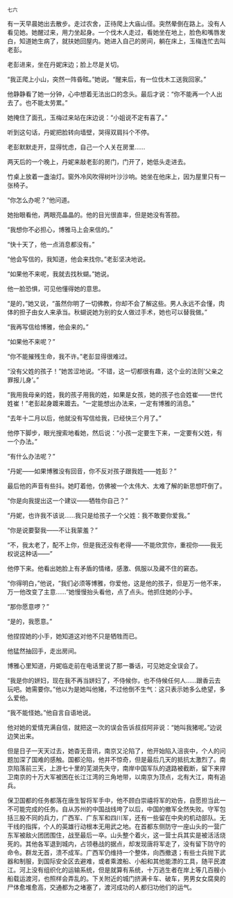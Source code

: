     七六 

   有一天早晨她出去散步。走过农舍，正待爬上大庙山径。突然晕倒在路上。没有人看见她。她醒过来，用力坐起身。一个伐木人走过，看她坐在地上，脸色和嘴唇发白，知道她生病了，就扶她回屋内。她进入自己的房间，躺在床上，玉梅连忙去叫老彭。

   老彭进来，坐在丹妮床边；脸上尽是关切。

   “我正爬上小山，突然一阵昏眩。”她说。“醒来后，有一位伐木工送我回家。”

   他静静看了她一分钟，心中想着无法出口的念头。最后才说：“你不能再一个人出去了。也不能太劳累。”

   她掩住了面孔，玉梅过来站在床边说：“小姐说不定有喜了。”

   听到这句话，丹妮把脸转向墙壁，哭得双肩抖个不停。

   老彭默默走开，显得忧虑，自己一个人关在房里……

   两天后的一个晚上，丹妮来敲老彭的房门，门开了，她低头走进去。

   竹桌上放着一盏油灯。窗外冷风吹得树叶沙沙响。她坐在他床上，因为屋里只有一张椅子。

   “你怎么办呢？”他问道。

   她抬眼看他，两眼亮晶晶的。他的目光很直率，但是她没有答腔。

   “我想你不必担心，博雅马上会来信的。”

   “快十天了，他一点消息都没有。”

   “他会写信的，我知道，他会来找你。”老彭坚决地说。

   “如果他不来呢，我就去找秋蝴。”她说。

   他一脸恐惧，可见他懂得她的意思。

   “是的，”她又说，“虽然你明了一切佛教，你却不会了解这些。男人永远不会懂，肉体的担子由女人来承当。秋蝴说她为别的女人做过手术，她也可以替我做。”

   “我再写信给博雅，他会来的。”

   “如果他不来呢？”

   “你不能摧残生命，我不许。”老彭显得很难过。

   “没有父姓的孩子！”她苦涩地说。“不错，这一切都很有趣，这个业的法则‘父亲之罪报儿身’。”

   “我用我母亲的姓，我的孩子用我的姓，如果是女孩，她的孩子也会姓崔——世代姓崔！”老彭起身踱来踱去。“一定能想出办法来，一定有博雅的消息。”

   “去年十二月以后，他就没有写信给我，已经快三个月了。”

   他停下脚步，眼光搜索地看她，然后说：“小孩一定要生下来，一定要有父姓，有一个办法。”

   “有什么办法呢？”

   “丹妮——如果博雅没有回音，你不反对孩子跟我姓——姓彭？”

   最后他的声音有些抖。她盯着他，仿佛被一个太伟大、太难了解的新思想吓倒了。

   “你是向我提出这一个建议——牺牲你自己？”

   “丹妮，也许我不该说……我只是给孩子一个父姓：我不敢要你爱我。”

   “你是说要娶我——不让我蒙羞？”

   “不，我太老了，配不上你，但是我还没有老得——不能欣赏你，重视你——我无权说这种话——”

   他停下来。他看出她脸上有矛盾的情绪，感激、佩服以及藏不住的窘态。

   “你得明白，”他说，“我们必须等博雅，你爱他，这是他的孩子，但是万一他不来，万一他改变了主意……”她慢慢抬头看他，点了点头。他抓住她的小手。

   “那你愿意啰？”

   “是的，我愿意。”

   他捏捏她的小手，她知道这对他不只是牺牲而已。

   他猛然抽回手，走出房间。

   博雅心里知道，丹妮临走前在电话里说了那一番话，可见她定全误会了。

   “我是你的姘妇，现在我不再当姘妇了，不侍候你，也不侍候任何人……跟香云去玩吧。她需要你。”他以为是她叫他猪，不过他倒不生气：这只表示她多么绝望，多么爱他。

   “我不能怪她。”他自言自语地说。

   他对她的爱情充满自信，就把这一次的误会告诉叔叔阿非说：“她叫我猪呢。”边说边笑出来。

   但是日子一天天过去，她杳无音讯，南京又沦陷了，他开始陷入沮丧中，个人的问题加深了国难的感触。国都沦陷，他并不惊奇，但是最后几天的抵抗太激烈了。南京陷落前三天，上游七十里的芜湖先失守，南岸中国军队的退路被截断，留下来捍卫南京的十万大军被困在长江江湾的三角地带，以南京为顶点，北有大江，南有追兵。

   保卫国都的任务都落在唐生智将军手中，他不顾白崇禧将军的劝告，自愿担当此一不可能完成的任务。自从苏州的中国战线垮了以后，中国的撤军全然失败。守军包括三股不同的兵力，广西军、广东军和四川军，还有一些留在中央的机动部队。无干线的指挥，个人的英雄行动根本无用武之地。在首都东侧防守一座山头的一营广东军被敌火团团围住，战至最后一卒。山头整个着火，这一营士兵其实是被活活烧死的。其他各军退到城内，占领巷战的据点，却发现唐将军走了，没有留下防守的命令。群龙无首，溃不成军。广西军仍维持一个整体，向西撤退；有些士兵抛下武器和制服，到国际安全区去避难，或者乘渡船、小船和其他能漂的工具，随平民渡江。河上没有组织化的运输系统，但是就算有系统，十万逃生者在岸上等几百艘小船载运渡河，也照样会弄乱的。下关附近的城门挤满卡车、破车，男男女女腐臭的尸体愈堆愈高，交通都为之堵塞了，渡河成功的人都归功他们的运气。

